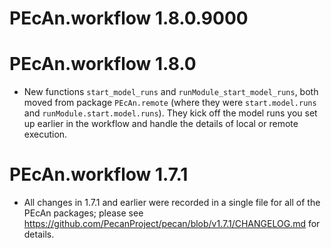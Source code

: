 # PEcAn.workflow 1.8.0.9000



# PEcAn.workflow 1.8.0

* New functions `start_model_runs` and `runModule_start_model_runs`, both moved
  from package `PEcAn.remote` (where they were `start.model.runs` and
  `runModule.start.model.runs`). They kick off the model runs you set up
  earlier in the workflow and handle the details of local or remote execution.

# PEcAn.workflow 1.7.1

* All changes in 1.7.1 and earlier were recorded in a single file for all of the
  PEcAn packages; please see
  https://github.com/PecanProject/pecan/blob/v1.7.1/CHANGELOG.md for details.
